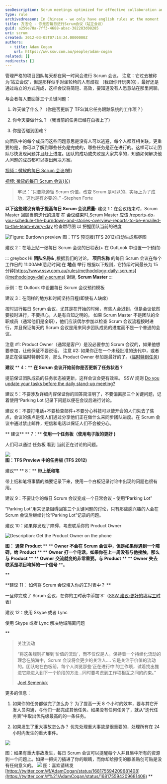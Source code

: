 ```yaml
---
seoDescription: Scrum meetings optimized for effective collaboration and productivity.
type: rule
archivedreason: In Chinese - we only have english rules at the moment
title: 方法论 - 你是否每日进行Scrum会议（站立会议）
guid: a259e78a-7ff3-4688-abac-382283d08285
uri: scrum
created: 2012-03-05T07:14:24.0000000Z
authors:
  - title: Adam Cogan
    url: https://ww.ssw.com.au/people/adam-cogan
related: []
redirects: []
---
```


管理严格的项目团队每天都在同一时间会进行 Scrum 会议。
注意：它过去被称为‘站立会议’，但是那样似乎对坐轮椅的人有歧视 （我跟你开玩笑的），最好还是通过站立的方式完成，这样会议将简短、高效，要知道没有人愿意站在那里闲聊。

与会者每人要回答三个关键问题：

<!--endintro-->

1.  昨天做了什么？（你是否更新了 TFS/其它任务跟踪系统的工作项？）

2.  你今天要做什么？（我当前的任务已经在白板上了）

3.  你是否碰到困难？

向团队中的每个成员问这些问题意思是没有人可以逃避，每个人都互相关联。更重要的是，你可以了解到哪些任务是完成的，哪些任务是正在进行的。这样可以让团队尽快发现问题并且赶上进度。团队的成功或失败是大家共享的，知道如何解决他人问题的成员都可以提出解决方案。

[视频：微软的每日 Scrum 会议(短)](https://v.youku.com/v_show/id_XMzYxMTkzMDA4==.html?spm=a2hzp.8244740.0.0)

[视频: 微软的每日 Scrum 会议(长)](https://v.youku.com/v_show/id_XMzYxMjE2OTYw==.html?spm=a2hzp.8244740.0.0)

> 牢记：“只要能遵循 Scrum 价值，改变 Scrum 是可以的，实际上为了成功，这也是有必要的。”
> -Stephen Forte

**以下这些建议有助于提高每日 Scrum 会议质量:**
建议 1：在会议结束时，Scrum Master 回顾当前迭代的进度
在 会议结束时,Scrum Master 应该
[/reports-do-you-schedule-the-burndown-and-stories-overview-reports-to-be-emailed-to-the-team-every-day](/reports-do-you-schedule-the-burndown-and-stories-overview-reports-to-be-emailed-to-the-team-every-day)
检查燃尽图 以 把握团队当前的进度

![Figure: Burdown preview](burndowntfspreview.png)
图：TFS 预览版(TFS 2012)自动生成燃尽图

建议 2：在墙上贴一张每日 Scrum 会议的日程表(+ 在 OutLook 中设置一个预约)

::: greybox
Hi **团队名称&** ,根据我们的讨论， **项目名称** 的每日 Scrum 会议在每个工作日的 11:00AM(悉尼时间)在 **地点** 举行
根据以下规则，它持续时间最长为 15 分钟[https://www.ssw.com.au/rules/methodology-daily-scrums](/methodology-daily-scrums)
谢谢,
**Scrum Master**
:::

示例：在 Outlook 中设置每日 Scrum 会议预约模板

建议 3：在同样的地方和时间坚持日程(即使有人缺席)

按时进行每日 Scrum 会议，尤其是在开始的时候，有些人会迟到，但是会议依然要按时进行，不要担心，人是有自知之明的。
如果 Scrum Master 不是团队的全职成员（通常他们是全职），他们应该偶尔参加以检查 Scrum 会议流程按时进行，并且保证每天的 Scrum 会议是用来同步团队成员的进度而不是一个普通的会议。

注意 #1: Product Owner（通常是客户）是没必要参加 Scrum 会议的，如果他想要参加，让他保证不要说话。
注意 #2: 如果你正在一个未经批准的迭代中，或者是正在做临时特别任务，那么 Product Owner 参加是最好的了。([临时特别任务](http://www.ssw.com.au/ssw/Standards/Rules/RulesToBeingSoftwareConsultantsDealingWithClients.aspx#AdHocManagedWork))

**建议** ** 4：** **在 Scrum 会议开始前你是否更新了任务状态** **?**

提前保证团队成员的任务状态被更新，这样会议会更有效率。
SSW 规则 [Do you update your tasks before the daily stand-up meeting?](/meeting-do-you-update-your-tasks-before-the-daily-scrum)

建议 5：不要涉及详细内容保证你的回答简洁明了，不要偏离那三个关键问题，记着使用“Parking Lot 记录下问题以便在会议后进行讨论。

建议 6：不要打电话+不要检查邮件+不要分心科技可以使开会的人们失去了焦点，会议的焦点是使人们通过分享他们正在做什么来同步团队进度。在 Scrum 会议中通过禁止邮件，短信和电话以保证人们不会被分心。

**
建议** ** 7：** **使用一个任务板（使用电子版的更好** **)**

人们可以通过 任务板 看到 当前正在讨论的问题。

![](tfspreviewtaskboard.png)  
**图：TFS Preview 中的任务板 (TFS 2012)**

建议\*\* ** 8：** **带上纸和笔**

带上纸和笔将事情的摘要记录下来，使用一个白板记录讨论中出现的问题也很有用。

建议 9：不要让你的每日 Scrum 会议变成一个日常会议 - 使用“Parking Lot”

“Parking Lot”用来记录阻碍回答三个关键问题的讨论，只有那些感兴趣的人会在 Scrum 会议后继续讨论“Parking Lot”记录的问题。

建议 10：如果你发现了障碍，考虑联系你的 Product Owner

![Description: Get the Product Owner on the phone](ProductOwnerTelephone.jpg)

**图：** **通常** **Product** \*\* \*\* **Owner** **不会在** **Scrum** **会议中，但是如果你遇到一个障碍，给** **Product** \*\* \*\* **Owner** **打一个电话。如果你在上一周没有与他接触，那么与** **Product** \*\* \*\* **Owner** **交流就变的非常重要。与** **Product** \*\* \*\* **Owner** **失去联系是项目垮掉的一个信号** \*\*。

\*\*

**建议 11： 如何将 Scrum 会议填入你的工时表中？ **

一旦你完成了 Scrum 会议，在你的工时表中添加'S'（[SSW 建议:更好的填写工时表](http://www.ssw.com.au/ssw/Standards/Rules/RulesToBetterTimesheets.aspx)）

建议 12：使用 Skype 或者 Lync

使用 Skype 或者 Lync 解决地域隔离问题

\*\*

> 关注流动
>
> “将这条规则扩展到‘价值的流动’，而不仅仅是人。保持着一个持续化流动的理念在脑海中，Scrum 会议将会更少的关注人....
> 它是关注于价值的流动的。团队站在白板前，每个人浏览那些‘正在进行中’的工作项，试着找出推进它能进入到下一个阶段的方法...同时要考虑到工作项相互之间的约束。”
>
> [Joel Semeniuk](http://joelfromcanada.com/)

更多的信息：

1. 如果你的任务都做完了怎么办？
   为了提高一天 8 个小时的效率，要与其它开发人员沟通，与他们一起完成其他任务。如果没有任何任务了，就从“迭代任务表”中取出优先级最高的的一条任务。

2. 如果发生了重大事故怎么办？
   优先处理重大事故是很重要的，处理所有在 24 小时内发生的重大事件。

![](NewStandUpImage.jpg)

图：如果有重大事故发生，每日 Scrum 会议可以提醒每个人并且集中所有的资源到一个问题上。如果一把尖刀插进了你的眼睛，而你却给擦伤的膝盖贴创可贴是没有任何意义的。
![](dailyscrumtweet.png)
图：喜欢请转发 [https://twitter.com/#!/AdamCogan/status/168175594209681408](https://twitter.com/#%21/AdamCogan/status/168175594209681408) \*\*
